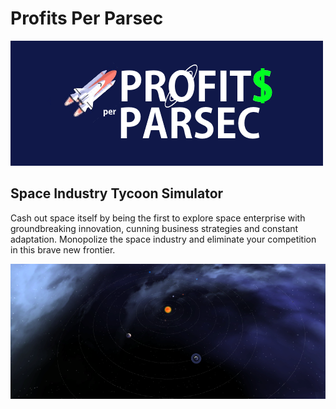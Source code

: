 

<p align="center">  
  <h1>Profits Per Parsec</h1>
  <img src="logo_banner.png">
  <br />
  <h2>Space Industry Tycoon Simulator</h2>
  <p>
Cash out space itself by being the first to explore space enterprise with groundbreaking innovation, cunning business strategies and constant adaptation. Monopolize the space industry and eliminate your competition in this brave new frontier. </p>
  <img src="feature1.png">
</p>
